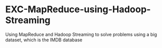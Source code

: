 # EXC-MapReduce-using-Hadoop-Streaming
Using MapReduce and Hadoop Streaming to solve problems using a big dataset, which is the IMDB database
